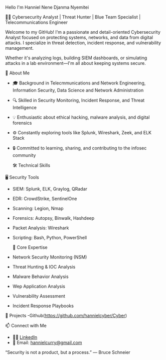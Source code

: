 Hello I'm Hanniel Nene Djanma Nyemitei

👨‍💻 Cybersecurity Analyst | Threat Hunter | Blue Team Specialist | Telecommunications Engineer


Welcome to my GitHub! 
I'm a passionate and detail-oriented Cybersecurity Analyst focused on protecting systems, networks, and data from digital attacks. 
I specialize in threat detection, incident response, and vulnerability management.

Whether it's analyzing logs, building SIEM dashboards, or simulating attacks in a lab environment—I'm all about keeping systems secure.

🧠 About Me

- 🎓 Background in Telecmmunications and Network Engineering, Information Security, Data Science and Network Administration
- 🔍 Skilled in Security Monitoring, Incident Response, and Threat Intelligence
- 💡 Enthusiastic about ethical hacking, malware analysis, and digital forensics
- ⚙️ Constantly exploring tools like Splunk, Wireshark, Zeek, and ELK Stack
- 🔒 Committed to learning, sharing, and contributing to the infosec community

  🛠️ Technical Skills

 🖥️ Security Tools
- SIEM: Splunk, ELK, Graylog, QRadar
- EDR: CrowdStrike, SentinelOne
- Scanning: Legion, Nmap
- Forensics: Autopsy, Binwalk, Hashdeep
- Packet Analysis: Wireshark
- Scripting: Bash, Python, PowerShell
  
  🔐 Core Expertise
- Network Security Monitoring (NSM)
- Threat Hunting & IOC Analysis
- Malware Behavior Analysis
- Wep Application Analysis
- Vulnerability Assessment
- Incident Response Playbooks

📂 Projects
-Github(https://github.com/hannielcyber/Cyber)




📫 Connect with Me

- 🧑‍💼 [LinkedIn](www.linkedin.com/in/hanniel-nyemitei-b62266364)
- 📧 Email: hannielcurry@gmail.com



“Security is not a product, but a process.” — Bruce Schneier

